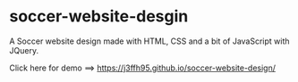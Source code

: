 # soccer-website-desgin
A Soccer website design made with HTML, CSS and a bit of JavaScript with JQuery.

Click here for demo ==> https://j3ffh95.github.io/soccer-website-design/
